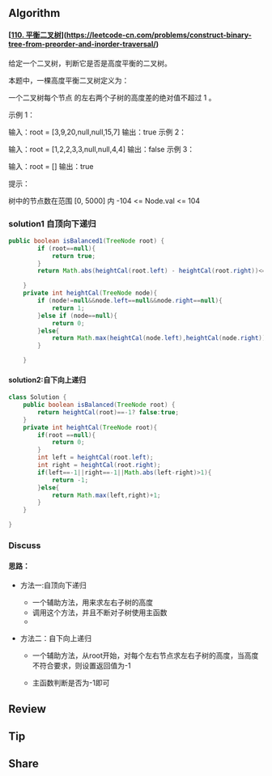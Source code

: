 ## Algorithm

#### [[110. 平衡二叉树](https://leetcode-cn.com/problems/balanced-binary-tree/)](https://leetcode-cn.com/problems/construct-binary-tree-from-preorder-and-inorder-traversal/)

给定一个二叉树，判断它是否是高度平衡的二叉树。

本题中，一棵高度平衡二叉树定义为：

一个二叉树每个节点 的左右两个子树的高度差的绝对值不超过 1 。

 

示例 1：

输入：root = [3,9,20,null,null,15,7]
输出：true
示例 2：


输入：root = [1,2,2,3,3,null,null,4,4]
输出：false
示例 3：

输入：root = []
输出：true


提示：

树中的节点数在范围 [0, 5000] 内
-104 <= Node.val <= 104



### solution1 自顶向下递归

```java
public boolean isBalanced1(TreeNode root) {
        if (root==null){
            return true;
        }
        return Math.abs(heightCal(root.left) - heightCal(root.right))<=1 &&isBalanced1(root.left)&&isBalanced1(root.right);

    }
    private int heightCal(TreeNode node){
        if (node!=null&&node.left==null&&node.right==null){
            return 1;
        }else if (node==null){
            return 0;
        }else{
            return Math.max(heightCal(node.left),heightCal(node.right))+1;
        }

    }
```

#### solution2:自下向上递归

```java
class Solution {
    public boolean isBalanced(TreeNode root) {
        return heightCal(root)==-1? false:true;
    }
    private int heightCal(TreeNode root){
        if(root ==null){
            return 0;
        }
        int left = heightCal(root.left);
        int right = heightCal(root.right);
        if(left==-1||right==-1||Math.abs(left-right)>1){
            return -1;
        }else{
            return Math.max(left,right)+1;
        }
    }

}
```



### Discuss

#### 思路：

* 方法一:自顶向下递归

  * 一个辅助方法，用来求左右子树的高度
  * 调用这个方法，并且不断对子树使用主函数
  * 
  
* 方法二：自下向上递归

  * 一个辅助方法，从root开始，对每个左右节点求左右子树的高度，当高度不符合要求，则设置返回值为-1

  * 主函数判断是否为-1即可
  
    
  
    


## Review

## Tip



## Share